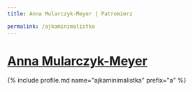 ```yaml
---
title: Anna Mularczyk-Meyer | Patromierz

permalink: /ajkaminimalistka
---
```


# [Anna Mularczyk-Meyer](https://patronite.pl/ajkaminimalistka)

{% include profile.md name="ajkaminimalistka" prefix="a" %}
